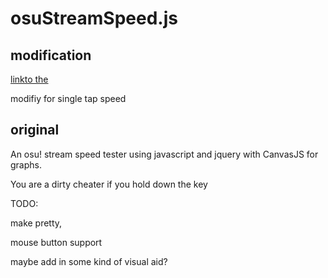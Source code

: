# osuStreamSpeed.js

## modification

[linkto the](https://dagdnoob.github.io/osuStreamSpeed.js/newindex.html)

modifiy for single tap speed

## original

An osu! stream speed tester using javascript and jquery with CanvasJS for graphs.

You are a dirty cheater if you hold down the key

TODO:

make pretty,

mouse button support

maybe add in some kind of visual aid?



